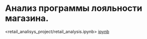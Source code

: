 # Анализ программы лояльности магазина.
<retail_analisys_project/retail_analysis.ipynb>
[ipynb](#etail_analisys_project/retail_analysis.ipynb)
